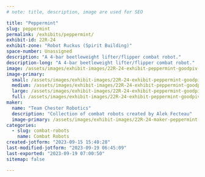 ```yaml
---
# note: title, description, image are used for SEO

title: "Peppermint"
slug: peppermint
permalink: /exhibits/peppermint/
exhibit-id: 22R-24
exhibit-zone: "Robot Ruckus (Spirit Building)"
space-number: Unassigned
description: "A 4-bar beetleweight lifter/flipper combat robot."
description-long: "A 4-bar beetleweight lifter/flipper combat robot."
image: /assets/images/exhibit-images/22R-24-exhibit-peppermint-goodpiv-large.PNG
image-primary: 
  small: /assets/images/exhibit-images/22R-24-exhibit-peppermint-goodpiv-small.PNG
  medium: /assets/images/exhibit-images/22R-24-exhibit-peppermint-goodpiv-medium.PNG
  large: /assets/images/exhibit-images/22R-24-exhibit-peppermint-goodpiv-large.PNG
  full: /assets/images/exhibit-images/22R-24-exhibit-peppermint-goodpiv-full.PNG
maker: 
  name: "Team Chester Robotics"
  description: "Collection of combat robots created by Alek Fecteau"
  image-primary: /assets/images/exhibit-images/22R-24-maker-peppermint-02faf6d1-beea-4aa2-a795-e150d548c79d-medium.PNG
categories: 
  - slug: combat-robots
    name: Combat Robots
created-jotform: "2023-09-15 15:40:28"
last-modified-jotform: "2023-09-19 06:45:09"
last-exported: "2023-09-19 07:00:50"
sitemap: false

---
```

